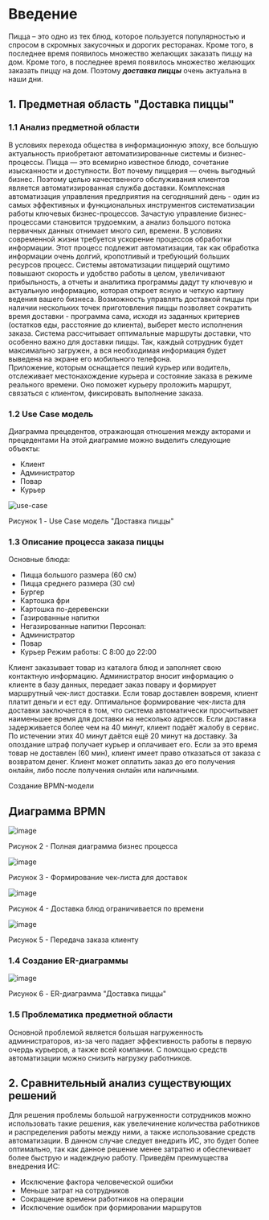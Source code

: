 # Введение 
Пицца – это одно из тех блюд, которое пользуется популярностью и спросом в скромных закусочных и дорогих ресторанах. Кроме того, в последнее время появилось множество желающих заказать пиццу на дом. Кроме того, в последнее время появилось множество желающих заказать пиццу на дом. Поэтому ___доставка пиццы___ очень актуальна в наши дни.
## 1. Предметная область "Доставка пиццы"

### 1.1 Анализ предметной области
В условиях перехода общества в информационную эпоху, все большую актуальность приобретают автоматизированные системы и бизнес-процессы. Пицца — это всемирно известное блюдо, сочетание изысканности и доступности. Вот почему пиццерия — очень выгодный бизнес. Поэтому целью качественного обслуживания клиентов является автоматизированная служба доставки.
Комплексная автоматизация управления предприятия на сегодняшний день - один из самых эффективных и функциональных инструментов систематизации работы ключевых бизнес-процессов. Зачастую управление бизнес-процессами становится трудоемким, а анализ большого потока первичных данных отнимает много сил, времени.
В условиях современной жизни требуется ускорение процессов обработки информации. Этот процесс подлежит автоматизации, так как обработка информации очень долгий, кропотливый и требующий больших ресурсов процесс.
Системы автоматизации пиццерий ощутимо повышают скорость и удобство работы в целом, увеличивают прибыльность, а отчеты и аналитика программы дадут ту ключевую и актуальную информацию, которая откроет ясную и четкую картину ведения вашего бизнеса. 
Возможность управлять доставкой пиццы при наличии нескольких точек приготовления пиццы позволяет сократить время доставки - программа сама, исходя из заданных критериев (остатков еды, расстояние до клиента), выберет место исполнения заказа. 
Система рассчитывает оптимальные маршруты доставки, что особенно важно для доставки пиццы. Так, каждый сотрудник будет максимально загружен, а вся необходимая информация будет выведена на экране его мобильного телефона.  
Приложение, которым оснащается пеший курьер или водитель, отслеживает местонахождение курьера и состояние заказа в режиме реального времени. Оно поможет курьеру проложить маршрут, связаться с клиентом, фиксировать выполнение заказа. 

### 1.2 Use Case модель 
Диаграмма прецедентов, отражающая отношения между акторами и прецедентами На этой диаграмме можно выделить следующие объекты:
- Клиент
- Администратор 
- Повар
- Курьер

![use-case](https://user-images.githubusercontent.com/68990296/206570395-0d77775a-505c-420f-963e-8af5bcba2412.png)

Рисунок 1 - Use Case модель "Доставка пиццы"
 
### 1.3 Описание процесса заказа пиццы
Основные блюда:
-	Пицца большого размера (60 см)
-	Пицца среднего размера (30 см)
-	Бургер
-	Картошка фри
-	Картошка по-деревенски
-	Газированные напитки
-	Негазированные напитки
Персонал:
-	Администратор
-	Повар
-	Курьер
Режим работы:
С 8:00 до 22:00

Клиент заказывает товар из каталога блюд и заполняет свою контактную информацию. Администратор вносит информацию о клиенте в базу данных, передает заказ повару и формирует маршрутный чек-лист доставки. Если товар доставлен вовремя, клиент платит деньги и ест еду.
Оптимальное формирование чек-листа для доставки заключается в том, что система автоматически просчитывает наименьшее время для доставки на несколько адресов.
Если доставка задерживается более чем на 40 минут, клиент подаёт жалобу в сервис. По истечении этих 40 минут даётся ещё 20 минут на доставку.
За опоздание штраф получает курьер и оплачивает его. 
Если за это время товар не доставлен (60 мин), клиент имеет право отказаться от заказа с возвратом денег.
Клиент может оплатить заказ до его получения онлайн, либо после получения онлайн или наличными.

Создание BPMN-модели 
## Диаграмма BPMN 
 ![image](https://user-images.githubusercontent.com/68990296/193074428-b91e0a04-ffd2-4a56-a17f-b04a93723b3b.png)
 
 Рисунок 2 - Полная диаграмма бизнес процесса

 ![image](https://user-images.githubusercontent.com/68990296/193074467-57c0f7f9-e358-4973-bcd3-f86cb8ea440d.png)
 
 Рисунок 3 - Формирование чек-листа для доставок

 ![image](https://user-images.githubusercontent.com/68990296/193074520-1066dccc-135c-411c-851f-83e0004ca7ac.png)
 
 Рисунок 4 - Доставка блюд ограничивается по времени

 ![image](https://user-images.githubusercontent.com/68990296/193074574-eee1f3bc-4a60-41cb-aa6b-64b418912a52.png)
 
 Рисунок 5 - Передача заказа клиенту



### 1.4 Создание ER-диаграммы 
![image](https://user-images.githubusercontent.com/68990296/200371669-9f75ac0f-9582-42d1-8524-d3b7db8e110b.png)

Рисунок 6 - ER-диаграмма "Доставка пиццы"

### 1.5 Проблематика предметной области
Основной проблемой является большая нагруженность администраторов, из-за чего падает эффективность работы в первую очердь курьеров, а также всей компании. С помощью средств автоматизации можно снизить нагрузку работников. 


## 2. Сравнительный анализ существующих решений
Для решения проблемы большой нагруженности сотрудников можно использовать такие решения, как увелечинение количества работников и распределения работы между ними, а также использование средств автоматизации. В данном случае следует внедрить ИС, это будет более оптимально, так как данное решение менее затратно и обеспечивает более быструю и надеждную работу. Приведём преимущества внедрения ИС:
- Исключение фактора человеческой ошибки
- Меньше затрат на сотрудников
- Сокращение времени работников на операции
- Исключение ошибок при формировании маршрутов
 
